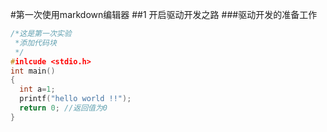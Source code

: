 #第一次使用markdown编辑器
##1 开启驱动开发之路
###驱动开发的准备工作

```c
/*这是第一次实验
 *添加代码块
 */
#inlcude <stdio.h>
int main()
{
  int a=1;
  printf("hello world !!");
  return 0; //返回值为0
}
```




